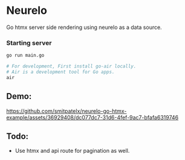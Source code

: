 # Neurelo

Go htmx server side rendering using neurelo as a data source.

### Starting server
```bash
go run main.go

# For development, First install go-air locally.
# Air is a development tool for Go apps.
air
```

## Demo:
https://github.com/smitpatelx/neurelo-go-htmx-example/assets/36929408/dc077dc7-31d6-4fef-9ac7-bfafa6319746

## Todo:
- Use htmx and api route for pagination as well.
